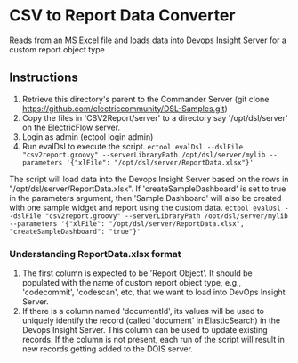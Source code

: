 # CSV to Report Data Converter

Reads from an MS Excel file and loads data into Devops Insight Server for a custom report object type

## Instructions

1. Retrieve this directory's parent to the Commander Server (git clone https://github.com/electriccommunity/DSL-Samples.git)
2. Copy the files in 'CSV2Report/server' to a directory say '/opt/dsl/server' on the ElectricFlow server.
3. Login as admin (ectool login admin)
4. Run evalDsl to execute the script.
```ectool evalDsl --dslFile "csv2report.groovy" --serverLibraryPath /opt/dsl/server/mylib --parameters '{"xlFile": "/opt/dsl/server/ReportData.xlsx"}'```

The script will load data into the Devops Insight Server based on the rows in "/opt/dsl/server/ReportData.xlsx". If 'createSampleDashboard' is set to true in the parameters argument, then 'Sample Dashboard' will
also be created with one sample widget and report using the custom data.
```ectool evalDsl --dslFile "csv2report.groovy" --serverLibraryPath /opt/dsl/server/mylib --parameters '{"xlFile": "/opt/dsl/server/ReportData.xlsx", "createSampleDashboard": "true"}'```

### Understanding ReportData.xlsx format
1. The first column is expected to be 'Report Object'. It should be populated with the name of custom report object type, e.g., 'codecommit', 'codescan', etc, that we want to load into DevOps Insight Server.
2. If there is a column named 'documentId', its values will be used to uniquely identify the record (called 'document' in ElasticSearch) in the Devops Insight Server. This column can be used to update existing records. If the column is not present, each run of the script will result in new records getting added to the DOIS server.



